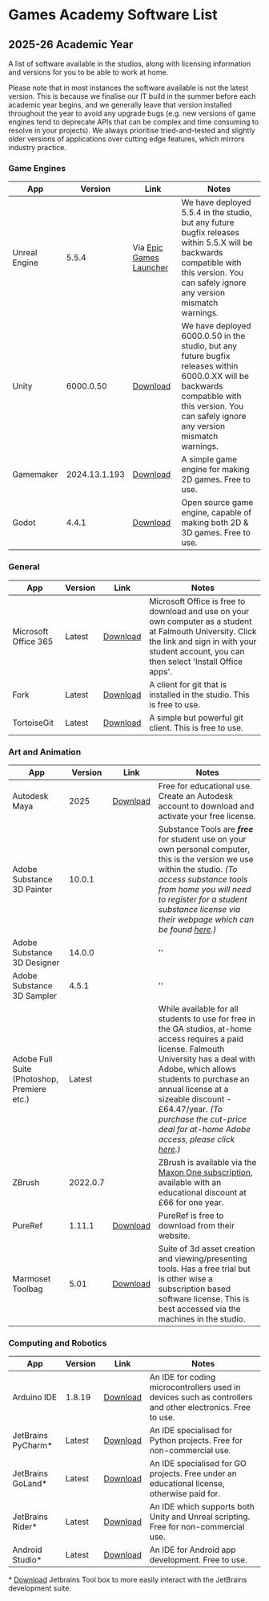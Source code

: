 # Games Academy Software List 
## 2025-26 Academic Year

A list of software available in the studios, along with licensing information and versions for you to be able to work at home. 

Please note that in most instances the software available is not the latest version. This is because we finalise our IT build in the summer before each academic year begins, and we generally leave that version installed throughout the year to avoid any upgrade bugs (e.g. new versions of game engines tend to deprecate APIs that can be complex and time consuming to resolve in your projects). We always prioritise tried-and-tested and slightly older versions of applications over cutting edge features, which mirrors industry practice. 

### Game Engines

| App| Version | Link | Notes |
| ----------- | ----------- |----------- |----------- |
| Unreal Engine| 5.5.4 | Via [Epic Games Launcher](https://store.epicgames.com/en-US/download) | We have deployed 5.5.4 in the studio, but any future bugfix releases within 5.5.X will be backwards compatible with this version. You can safely ignore any version mismatch warnings. 
| Unity | 6000.0.50 | [Download](https://unity.com/kr/releases/editor/whats-new/2023.2.20) | We have deployed 6000.0.50 in the studio, but any future bugfix releases within 6000.0.XX will be backwards compatible with this version. You can safely ignore any version mismatch warnings.
| Gamemaker | 2024.13.1.193 | [Download](https://gamemaker.io/en/download) | A simple game engine for making 2D games. Free to use.
| Godot | 4.4.1 | [Download](https://godotengine.org/download/windows/) | Open source game engine, capable of making both 2D & 3D games. Free to use.

### General

| App| Version | Link | Notes |
| ----------- | ----------- |----------- |----------- |
| Microsoft Office 365 | Latest | [Download](https://www.office.com/) | Microsoft Office is free to download and use on your own computer as a student at Falmouth University. Click the link and sign in with your student account, you can then select 'Install Office apps'.
| Fork | Latest | [Download](https://git-fork.com/) | A client for git that is installed in the studio. This is free to use.
| TortoiseGit | Latest | [Download](https://tortoisegit.org/download/) | A simple but powerful git client. This is free to use.

### Art and Animation

| App| Version | Link | Notes |
| ----------- | ----------- |----------- |----------- |
| Autodesk Maya | 2025 | [Download](https://www.autodesk.com/education/edu-software/overview?sorting=featured&filters=individual) | Free for educational use. Create an Autodesk account to download and activate your free license. 
| Adobe Substance 3D Painter | 10.0.1 | | Substance Tools are _**free**_ for student use on your own personal computer, this is the version we use within the studio. _(To access substance tools from home you will need to register for a student substance license via their webpage which can be found [here](https://www.substance3d.com/education/).)_
| Adobe Substance 3D Designer | 14.0.0 | | ''
| Adobe Substance 3D Sampler | 4.5.1 | | ''
| Adobe Full Suite (Photoshop, Premiere etc.) | Latest | | While available for all students to use for free in the GA studios, at-home access requires a paid license. Falmouth University has a deal with Adobe, which allows students to purchase an annual license at a sizeable discount - £64.47/year. _(To purchase the cut-price deal for at-home Adobe access, please click [here](https://softwareregistration.falmouth.ac.uk/).)_
| ZBrush | 2022.0.7 | | ZBrush is available via the [Maxon One subscription](https://www.maxon.net/en/educational-licenses), available with an educational discount at £66 for one year.
| PureRef | 1.11.1 | [Download](https://www.pureref.com/download.php) | PureRef is free to download from their website.
| Marmoset Toolbag | 5.01 | [Download](https://marmoset.co/posts/marmoset-toolbag-5-official-release/#dltoolbag) | Suite of 3d asset creation and viewing/presenting tools. Has a free trial but is other wise a subscription based software license. This is best accessed via the machines in the studio.

### Computing and Robotics

| App| Version | Link | Notes |
| ----------- | ----------- |----------- |----------- |
| Arduino IDE | 1.8.19 | [Download](https://www.arduino.cc/en/software) | An IDE for coding microcontrollers used in devices such as controllers and other electronics. Free to use.
| JetBrains PyCharm* | Latest | [Download](https://www.jetbrains.com/pycharm/download/?section=windows) | An IDE specialised for Python projects. Free for non-commercial use.
| JetBrains GoLand* | Latest | [Download](https://www.jetbrains.com/go/download/?section=windows#section=windows) | An IDE specialised for GO projects. Free under an educational license, otherwise paid for.
| JetBrains Rider* | Latest | [Download](https://www.jetbrains.com/rider/download/?section=windows#section=windows) | An IDE which supports both Unity and Unreal scripting. Free for non-commercial use.
| Android Studio* | Latest | [Download](https://developer.android.com/studio) | An IDE for Android app development. Free to use.

\* [Download](https://www.jetbrains.com/toolbox-app/) Jetbrains Tool box to more easily interact with the JetBrains development suite. 

